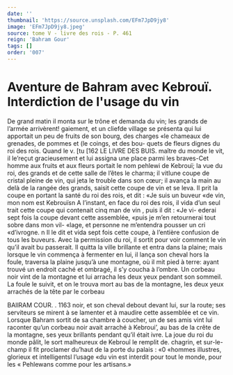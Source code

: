 ```yaml
---
date: ''
thumbnail: 'https://source.unsplash.com/EFm7JpD9jy8'
image: 'EFm7JpD9jy8.jpeg'
source: tome V - livre des rois - P. 461
reign: 'Bahram Gour'
tags: []
order: '007'
---
```


# Aventure de Bahram avec Kebrouï. Interdiction de l'usage du vin

De grand matin il monta sur le trône et demanda du vin; les grands de l’armée arrivèrent! gaiement,
et un cliefde village se présenta qui lui apportait un peu de fruits de son bourg, des charges «le chameaux de grenades, de pommes et (le coings, et des bou- quets de fleurs dignes du roi des rois. Quand le
v. [tu
[162 LE LIVRE DES BUIS.
maître du monde le vit, il le’reçut gracieusement
et lui assigna une place parmi les braves-Cet homme aux fruits et aux fleurs portait le nom pehlewi de Kebrouï; la vue du roi, des grands et de cette salle de l’êtes le charma; il vitIune coupe de cristal pleine
de vin, qui jeta le trouble dans son cœur; il avança
la main au delà de la rangée des grands, saisit cette coupe de vin et se leva. Il prit la coupe en portant la santé du roi des rois, et dit : «Je suis un buveur
«de vin, mon nom est Kebrouïsn A l’instant, en face
du roi des rois, il vida d’un seul trait cette coupe
qui contenait cinq man de vin , puis il dit : «Je vi- ederai sept fois la coupe devant cette assemblée, «puis je m’en retournerai tout sobre dans mon vil- «lage, et personne ne m’entendra pousser un cri «d’ivrogne. n Il le dit et vida sept fois cette coupe,
à l’entière confusion de tous les buveurs.
Avec la permission du roi, il sortit pour voir comment le vin qu’il avait bu passerait. Il quitta la ville brillante et entra dans la plaine; mais lorsque le vin commença à fermenter en lui, il lança son cheval hors la foule, traversa la plaine jusqu’à une montagne, où il mit pied à terre: ayant trouvé un endroit caché et ombragé, il s’y coucha à l’ombre.
Un corbeau noir vint de la montagne et lui arracha les deux yeux pendant son sommeil. La foule le suivit, et on le trouva mort au bas de la montagne, les deux yeux arrachés de la tête par le corbeau

BAllRAM COUR. . 1163 noir, et son cheval debout devant lui, sur la route;
ses serviteurs se mirent à se lamenter et à maudire cette assemblée et ce vin.
Lorsque Bahram sortit de sa chambre à coucher, un de ses amis vint lui raconter qu’un corbeau noir avait arraché à Kebroui’, au bas de la crête de la montagne, ses yeux brillants pendant qu’il était ivre.
La joue du roi du monde pâlit, le sort malheureux de Kebrouî le remplit de. chagrin, et sur-le-champ il fit proclamer du’haut de la porte du palais : «0 «hommes illustres, glorieux et intelligentsl l’usage «du vin est interdit pour tout le monde, pour les
« Pehlewans comme pour les artisans.»
